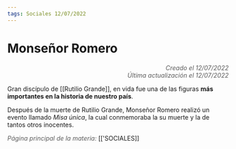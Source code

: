 ```yaml
---
tags: Sociales 12/07/2022
---
```


# Monseñor Romero
<div style="text-align: right; opacity: 0.7; font-style: italic;">Creado el 12/07/2022</div>
<div style="text-align: right; opacity: 0.7; font-style: italic;">Última actualización el 12/07/2022</div>

Gran discípulo de [[Rutilio Grande]], en vida fue una de las figuras **más importantes en la historia de nuestro país**.

Después de la muerte de Rutilio Grande, Monseñor Romero realizó un evento llamado *Misa única*, la cual conmemoraba la su muerte y la de tantos otros inocentes.

<span style="opacity: 0.7; font-style: italic;">Página principal de la materia:</span> [['SOCIALES]]